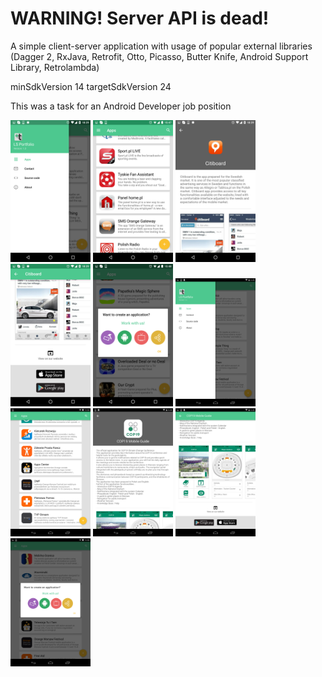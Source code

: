 # WARNING! Server API is dead!

A simple client-server application with usage of popular external libraries (Dagger 2, RxJava, Retrofit, Otto, Picasso, Butter Knife, Android Support Library, Retrolambda)

minSdkVersion 14
targetSdkVersion 24

This was a task for an Android Developer job position

<img src="https://github.com/stedi-akk/LSPortfolio/raw/master/screens/screen_phone_1.png" width="128">
<img src="https://github.com/stedi-akk/LSPortfolio/raw/master/screens/screen_phone_2.png" width="128">
<img src="https://github.com/stedi-akk/LSPortfolio/raw/master/screens/screen_phone_3.png" width="128">
<img src="https://github.com/stedi-akk/LSPortfolio/raw/master/screens/screen_phone_4.png" width="128">
<img src="https://github.com/stedi-akk/LSPortfolio/raw/master/screens/screen_phone_5.png" width="128">

<img src="https://github.com/stedi-akk/LSPortfolio/raw/master/screens/screen_tablet_1.png" width="128">
<img src="https://github.com/stedi-akk/LSPortfolio/raw/master/screens/screen_tablet_2.png" width="128">
<img src="https://github.com/stedi-akk/LSPortfolio/raw/master/screens/screen_tablet_3.png" width="128">
<img src="https://github.com/stedi-akk/LSPortfolio/raw/master/screens/screen_tablet_4.png" width="128">
<img src="https://github.com/stedi-akk/LSPortfolio/raw/master/screens/screen_tablet_5.png" width="128">
